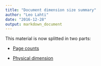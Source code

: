 ```yaml
---
title: "Document dimension size summary"
author: "Leo Lahti"
date: "2016-12-28"
output: markdown_document
---
```


This material is now splitted in two parts:

  * [Page counts](pagecount.md)

  * [Physical dimension](dimension.md)



